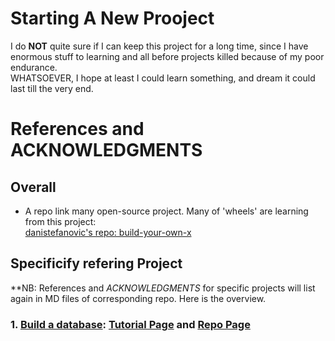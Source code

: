# Starting A New Prooject  
I do **NOT** quite sure if I can keep this project for a long time, since I have enormous stuff to learning and all before projects killed because of my poor endurance.  
WHATSOEVER, I hope at least I could learn something, and dream it could last till the very end.

# References and  **ACKNOWLEDGMENTS**  
## Overall 
* A repo link many open-source project. Many of 'wheels' are learning from this project: </br>[danistefanovic's repo: build-your-own-x](https://github.com/danistefanovic/build-your-own-x)   


## Specificify refering Project  
**NB: References and *ACKNOWLEDGMENTS* for specific projects will list again in MD files of corresponding repo. Here is the overview.

### 1. [Build a database](https://github.com/scbzfarmingtest/Reinventing_the_Wheel#specific-project/001_Build_a_database): [Tutorial Page](https://cstack.github.io/db_tutorial/) and [Repo Page](https://github.com/cstack/db_tutorial)